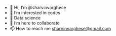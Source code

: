 - 👋 Hi, I’m @sharvinvarghese
- 👀 I’m interested in codes
- 🌱 Data science
- 💞️ I’m here to collaborate 
- 📫 How to reach me sharvinvarghese@gmail.com

<!---
sharvinvarghese/sharvinvarghese is a ✨ special ✨ repository because its `README.md` (this file) appears on your GitHub profile.
You can click the Preview link to take a look at your changes.
--->
